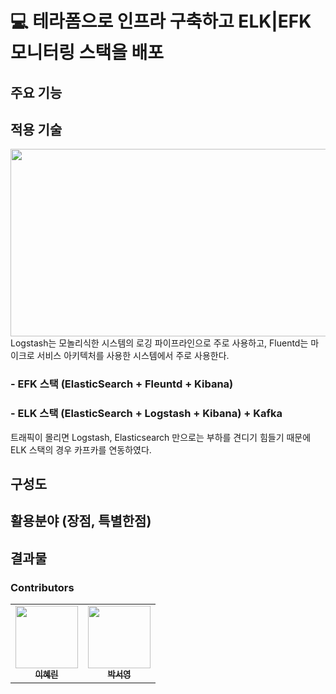 # 💻 테라폼으로 인프라 구축하고 ELK|EFK 모니터링 스택을 배포


## 주요 기능
## 적용 기술
<img src="https://user-images.githubusercontent.com/65750746/177522606-f00fc607-3fb1-4f9e-9b33-d40cf3496e87.png" width="700" height="300"/>
Logstash는 모놀리식한 시스템의 로깅 파이프라인으로 주로 사용하고, Fluentd는 마이크로 서비스 아키텍처를 사용한 시스템에서 주로 사용한다.
<br/>

### - EFK 스택 (ElasticSearch + Fleuntd + Kibana)

### - ELK 스택 (ElasticSearch + Logstash + Kibana) + Kafka
트래픽이 몰리면 Logstash, Elasticsearch 만으로는 부하를 견디기 힘들기 때문에 ELK 스택의 경우 카프카를 연동하였다.

## 구성도
## 활용분야 (장점, 특별한점) 
## 결과물 

### Contributors
<table>
  <tr>
    <td align="center"><a href="https://github.com/HYERIN0718"><img src="https://avatars.githubusercontent.com/u/70850937?v=4" width="100px;" alt=""/><br /><sub><b>이혜린</b></sub></a><br/></td>
    <td align="center"><a href="https://github.com/WESTZERO115"><img src="https://avatars.githubusercontent.com/u/65750746?v=4" width="100px;" alt=""/><br /><sub><b>박서영</b></sub></a><br/></td>
  </tr>
  </table>
